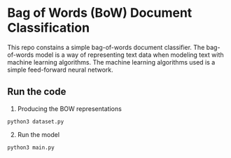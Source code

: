 # Bag of Words (BoW) Document Classification

This repo constains a simple bag-of-words document classifier. The bag-of-words model is a way of representing text data when modeling text with machine learning algorithms. The machine learning algorithms used is a simple feed-forward neural network. 

## Run the code
1. Producing the BOW representations
```
python3 dataset.py
```

2. Run the model
```
python3 main.py
```


